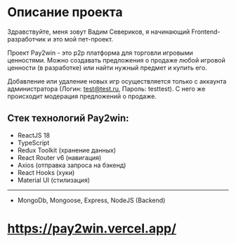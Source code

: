 # Описание проекта

Здравствуйте, меня зовут Вадим Севериков, я начинающий Frontend-разработчик и это мой пет-проект.

Проект Pay2win - это p2p платформа для торговли игровыми ценностями. Можно создавать предложения о продаже любой игровой ценности (в разработке) или найти нужный предмет и купить его.

Добавление или удаление новых игр осуществляется только с аккаунта администратора (Логин: test@test.ru, Пароль: testtest).
С него же происходит модерация предложений о продаже.

## Стек технологий Pay2win:
- ReactJS 18
- TypeScript
- Redux Toolkit (хранение данных)
- React Router v6 (навигация)
- Axios (отправка запроса на бэкенд)
- React Hooks (хуки)
- Material UI (стилизация)
-----------------------------------
- MongoDb, Mongoose, Express, NodeJS (Backend)

# https://pay2win.vercel.app/
